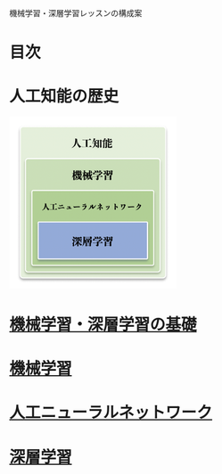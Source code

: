 機械学習・深層学習レッスンの構成案

# 目次

# 人工知能の歴史

<img src="assets/00.png" alt="AIのトピック" width="300">

# [機械学習・深層学習の基礎](basics.md)

# [機械学習](machinelearning.md)

# [人工ニューラルネットワーク](artificialneuralnetwork.md)

# [深層学習](deeplearning.md)



